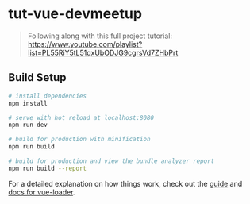 # tut-vue-devmeetup

> Following along with this full project tutorial: https://www.youtube.com/playlist?list=PL55RiY5tL51qxUbODJG9cgrsVd7ZHbPrt

## Build Setup

``` bash
# install dependencies
npm install

# serve with hot reload at localhost:8080
npm run dev

# build for production with minification
npm run build

# build for production and view the bundle analyzer report
npm run build --report
```

For a detailed explanation on how things work, check out the [guide](http://vuejs-templates.github.io/webpack/) and [docs for vue-loader](http://vuejs.github.io/vue-loader).
